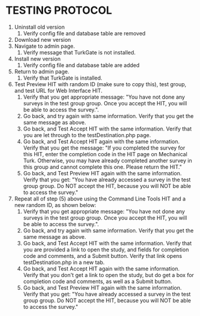 # TESTING PROTOCOL

1. Uninstall old version
	1. Verify config file and database table are removed
2. Download new version
3. Navigate to admin page. 
	1. Verify message that TurkGate is not installed.
3. Install new version
	1. Verify config file and database table are added
4. Return to admin page.
	1. Verify that TurkGate is installed.
5. Test Preview HIT with random ID (make sure to copy this), test group, and test URL for Web Interface HIT.
	1.  Verify that you get appropriate message: "You have not done any surveys in the test group group. Once you accept the HIT, you will be able to access the survey.".
	2. Go back, and try again with same information. Verify that you get the same message as above.
	3. Go back, and Test Accept HIT with the same information. Verify that you are let through to the testDestination.php page.
	4. Go back, and Test Accept HIT again with the same information. Verify that you get the message: "If you completed the survey for this HIT, enter the completion code in the HIT page on Mechanical Turk. Otherwise, you may have already completed another survey in this group and cannot complete this one. Please return the HIT."
	5. Go back, and Test Preview HIT again with the same information. Verify that you get: "You have already accessed a survey in the test group group. Do NOT accept the HIT, because you will NOT be able to access the survey."
7. Repeat all of step (5) above using the Command Line Tools HIT and a new random ID, as shown below:
	1.  Verify that you get appropriate message: "You have not done any surveys in the test group group. Once you accept the HIT, you will be able to access the survey.".
	2. Go back, and try again with same information. Verify that you get the same message as above.
	3. Go back, and Test Accept HIT with the same information. Verify that you are provided a link to open the study, and fields for completion code and comments, and a Submit button. Verify that link opens testDestination.php in a new tab.
	4. Go back, and Test Accept HIT again with the same information. Verify that you don't get a link to open the study, but do get a box for completion code and comments, as well as a Submit button.
	5. Go back, and Test Preview HIT again with the same information. Verify that you get: "You have already accessed a survey in the test group group. Do NOT accept the HIT, because you will NOT be able to access the survey."